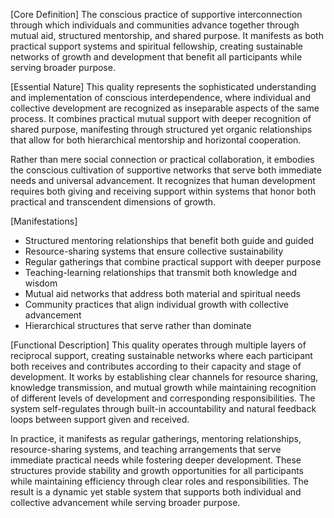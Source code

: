 [Core Definition]
The conscious practice of supportive interconnection through which individuals and communities advance together through mutual aid, structured mentorship, and shared purpose. It manifests as both practical support systems and spiritual fellowship, creating sustainable networks of growth and development that benefit all participants while serving broader purpose.

[Essential Nature]
This quality represents the sophisticated understanding and implementation of conscious interdependence, where individual and collective development are recognized as inseparable aspects of the same process. It combines practical mutual support with deeper recognition of shared purpose, manifesting through structured yet organic relationships that allow for both hierarchical mentorship and horizontal cooperation.

Rather than mere social connection or practical collaboration, it embodies the conscious cultivation of supportive networks that serve both immediate needs and universal advancement. It recognizes that human development requires both giving and receiving support within systems that honor both practical and transcendent dimensions of growth.

[Manifestations]
- Structured mentoring relationships that benefit both guide and guided
- Resource-sharing systems that ensure collective sustainability
- Regular gatherings that combine practical support with deeper purpose
- Teaching-learning relationships that transmit both knowledge and wisdom
- Mutual aid networks that address both material and spiritual needs
- Community practices that align individual growth with collective advancement
- Hierarchical structures that serve rather than dominate

[Functional Description]
This quality operates through multiple layers of reciprocal support, creating sustainable networks where each participant both receives and contributes according to their capacity and stage of development. It works by establishing clear channels for resource sharing, knowledge transmission, and mutual growth while maintaining recognition of different levels of development and corresponding responsibilities. The system self-regulates through built-in accountability and natural feedback loops between support given and received.

In practice, it manifests as regular gatherings, mentoring relationships, resource-sharing systems, and teaching arrangements that serve immediate practical needs while fostering deeper development. These structures provide stability and growth opportunities for all participants while maintaining efficiency through clear roles and responsibilities. The result is a dynamic yet stable system that supports both individual and collective advancement while serving broader purpose.